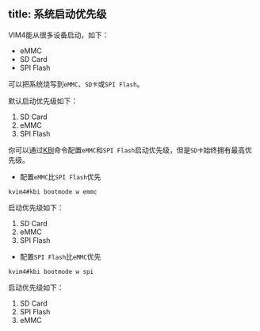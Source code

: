 title: 系统启动优先级
---

VIM4能从很多设备启动，如下：

* eMMC
* SD Card
* SPI Flash

可以把系统烧写到`eMMC`、`SD卡`或`SPI Flash`。

默认启动优先级如下：

1. SD Card
2. eMMC
3. SPI Flash

你可以通过[KBI](./KbiGuidance.html)命令配置`eMMC`和`SPI Flash`启动优先级，但是`SD卡`始终拥有最高优先级。

* 配置`eMMC`比`SPI Flash`优先

```
kvim4#kbi bootmode w emmc
```

启动优先级如下：

1. SD Card
2. eMMC
3. SPI Flash

* 配置`SPI Flash`比`eMMC`优先

```
kvim4#kbi bootmode w spi
```

启动优先级如下：

1. SD Card
2. SPI Flash
3. eMMC
